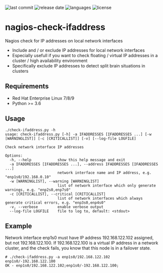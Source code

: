 ![last commit](https://img.shields.io/github/last-commit/groland11/nagios-check-ifaddress.svg)
![release date](https://img.shields.io/github/release-date/groland11/nagios-check-ifaddress.svg)
![languages](https://img.shields.io/github/languages/top/groland11/nagios-check-ifaddress.svg)
![license](https://img.shields.io/github/license/groland11/nagios-check-ifaddress.svg)

# nagios-check-ifaddress
Nagios check for IP addresses on local network interfaces
- Include and / or exclude IP addresses for local network interfaces
- Especially usefull if you want to check floating / virtual IP addresses in a cluster / high availability environment
- Specifically exclude IP addresses to detect split brain situations in clusters

## Requirements
- Red Hat Enterprise Linux 7/8/9
- Python >= 3.6

## Usage
```
./check-ifaddress.py -h
usage: check-ifaddress.py [-h] -a IFADDRESSES [IFADDRESSES ...] [-w [WARNINGLIST]] [-c [CRITICALLIST]] [-v] [--log-file LOGFILE]

Check network interface IP addresses

Options:
  -h, --help            show this help message and exit
  -a IFADDRESSES [IFADDRESSES ...], --address IFADDRESSES [IFADDRESSES ...]
                        network interface name and IP address, e.g. "enp1s0/192.168.0.10"
  -w [WARNINGLIST], --warning [WARNINGLIST]
                        list of network interface which only generate warnings, e.g. "enp2s0,enp7s0"
  -c [CRITICALLIST], --critical [CRITICALLIST]
                        list of network interfaces which always generate critical errors, e.g. "enp3s0,enp4s0"
  -v, --verbose         enable verbose output
  --log-file LOGFILE    file to log to, default: <stdout>

```

## Example
Network interface enp1s0 must have IP address 192.168.122.102 assigned, but not 192.168.122.100.
If 192.168.122.100 is a virtual IP address in a network cluster, and the check fails, you know that this node is in a failover state.
```
# ./check-ifaddress.py -a enp1s0/192.168.122.102 enp1s0/-192.168.122.100 
OK - enp1s0/192.168.122.102;enp1s0/-192.168.122.100;
```


